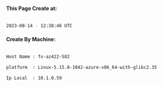 
   
#### This Page Create at:

```bash

2023-08-14 - 12:38:46 UTC

```

#### Create By Machine:

```bash

Host Name : fv-az422-582

platform  : Linux-5.15.0-1042-azure-x86_64-with-glibc2.35

Ip Local  : 10.1.0.59

```

